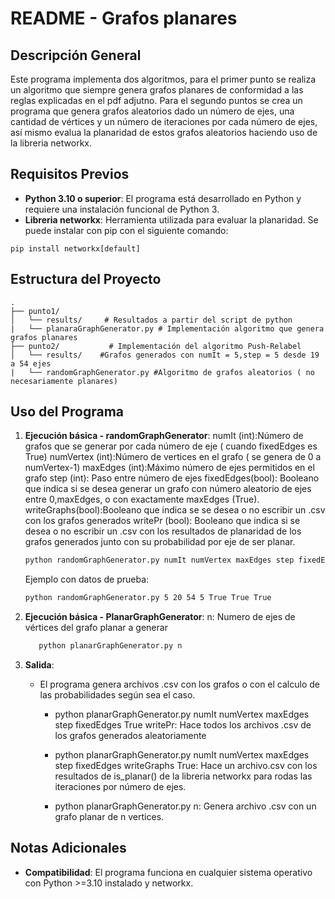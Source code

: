 
# README - Grafos planares

## Descripción General
Este programa implementa dos algoritmos, para el primer punto se realiza un algoritmo que siempre genera grafos planares de conformidad a las reglas explicadas en el pdf adjutno. Para el segundo puntos se crea un programa que genera grafos aleatorios dado un número de ejes, una cantidad de vértices y un número de iteraciones por cada número de ejes, así mismo evalua la planaridad de estos grafos aleatorios haciendo uso de la libreria networkx. 

## Requisitos Previos
- **Python 3.10 o superior**: El programa está desarrollado en Python y requiere una instalación funcional de Python 3.
- **Libreria networkx**: Herramienta utilizada para evaluar la planaridad. Se puede instalar con pip con el siguiente comando: 
```
pip install networkx[default]
```
## Estructura del Proyecto
```
.
├── punto1/            
│   └── results/     # Resultados a partir del script de python
|   └── planaraGraphGenerator.py # Implementación algoritmo que genera grafos planares
├── punto2/           # Implementación del algoritmo Push-Relabel
│   └── results/    #Grafos generados con numIt = 5,step = 5 desde 19 a 54 ejes
|   └── randomGraphGenerator.py #Algoritmo de grafos aleatorios ( no necesariamente planares)

```

## Uso del Programa
1. **Ejecución básica - randomGraphGenerator**:
    numIt (int):Número de grafos que se generar por cada número de eje ( cuando fixedEdges es True)
    numVertex (int):Número de vertices en el grafo ( se genera de 0 a numVertex-1)
    maxEdges (int):Máximo número de ejes permitidos en el grafo
    step (int): Paso entre número de ejes
    fixedEdges(bool): Booleano que indica si se desea generar un grafo con número aleatorio de ejes entre 0,maxEdges, o con exactamente maxEdges (True).
    writeGraphs(bool):Booleano que indica se se desea o no escribir un .csv con los grafos generados
    writePr (bool): Booleano que indica si se desea o no escribir un .csv con los resultados de planaridad de los grafos generados junto con su probabilidad por eje de ser planar.

   ```bash
   python randomGraphGenerator.py numIt numVertex maxEdges step fixedEdges writeGraphs writePr
   ```
   Ejemplo con datos de prueba:
   ```bash
   python randomGraphGenerator.py 5 20 54 5 True True True
   ```
1. **Ejecución básica - PlanarGraphGenerator**:
    n: Numero de ejes de vértices del grafo planar a generar
   ```bash
      python planarGraphGenerator.py n
   ```

2. **Salida**:
   - El programa genera archivos .csv con los grafos o con el calculo de las probabilidades según sea el caso. 
     - python planarGraphGenerator.py numIt numVertex maxEdges step fixedEdges True writePr: Hace todos los archivos .csv de los grafos generados aleatoriamente
     - python planarGraphGenerator.py numIt numVertex maxEdges step fixedEdges writeGraphs  True: Hace un archivo.csv con los resultados de is_planar() de la libreria networkx para rodas las iteraciones por número de ejes. 

     - python planarGraphGenerator.py n: Genera archivo .csv con un grafo planar de n vertices. 

## Notas Adicionales
- **Compatibilidad**: El programa funciona en cualquier sistema operativo con Python >=3.10 instalado y networkx. 
